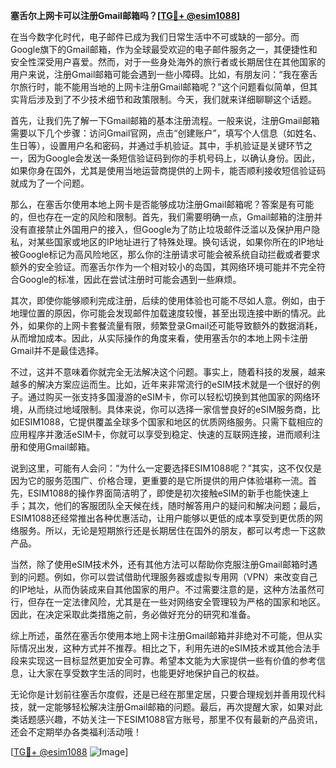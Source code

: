 **塞舌尔上网卡可以注册Gmail邮箱吗？[[TG💪+ @esim1088](https://t.me/s/esim1088)]**

在当今数字化时代，电子邮件已成为我们日常生活中不可或缺的一部分。而Google旗下的Gmail邮箱，作为全球最受欢迎的电子邮件服务之一，其便捷性和安全性深受用户喜爱。然而，对于一些身处海外的旅行者或长期居住在其他国家的用户来说，注册Gmail邮箱可能会遇到一些小障碍。比如，有朋友问：“我在塞舌尔旅行时，能不能用当地的上网卡注册Gmail邮箱呢？”这个问题看似简单，但其实背后涉及到了不少技术细节和政策限制。今天，我们就来详细聊聊这个话题。

首先，让我们先了解一下Gmail邮箱的基本注册流程。一般来说，注册Gmail邮箱需要以下几个步骤：访问Gmail官网，点击“创建账户”，填写个人信息（如姓名、生日等），设置用户名和密码，并通过手机验证。其中，手机验证是关键环节之一，因为Google会发送一条短信验证码到你的手机号码上，以确认身份。因此，如果你身在国外，尤其是使用当地运营商提供的上网卡，能否顺利接收短信验证码就成为了一个问题。

那么，在塞舌尔使用本地上网卡是否能够成功注册Gmail邮箱呢？答案是有可能的，但也存在一定的风险和限制。首先，我们需要明确一点，Gmail邮箱的注册并没有直接禁止外国用户的接入，但Google为了防止垃圾邮件泛滥以及保护用户隐私，对某些国家或地区的IP地址进行了特殊处理。换句话说，如果你所在的IP地址被Google标记为高风险地区，那么你的注册请求可能会被系统自动拦截或者要求额外的安全验证。而塞舌尔作为一个相对较小的岛国，其网络环境可能并不完全符合Google的标准，因此在尝试注册时可能会遇到一些麻烦。

其次，即使你能够顺利完成注册，后续的使用体验也可能不尽如人意。例如，由于地理位置的原因，你可能会发现邮件加载速度较慢，甚至出现连接中断的情况。此外，如果你的上网卡套餐流量有限，频繁登录Gmail还可能导致额外的数据消耗，从而增加成本。因此，从实际操作的角度来看，使用塞舌尔的本地上网卡注册Gmail并不是最佳选择。

不过，这并不意味着你就完全无法解决这个问题。事实上，随着科技的发展，越来越多的解决方案应运而生。比如，近年来非常流行的eSIM技术就是一个很好的例子。通过购买一张支持多国漫游的eSIM卡，你可以轻松切换到其他国家的网络环境，从而绕过地域限制。具体来说，你可以选择一家信誉良好的eSIM服务商，比如ESIM1088，它提供覆盖全球多个国家和地区的优质网络服务。只需下载相应的应用程序并激活eSIM卡，你就可以享受到稳定、快速的互联网连接，进而顺利注册和使用Gmail邮箱。

说到这里，可能有人会问：“为什么一定要选择ESIM1088呢？”其实，这不仅仅是因为它的服务范围广、价格合理，更重要的是它所提供的用户体验堪称一流。首先，ESIM1088的操作界面简洁明了，即使是初次接触eSIM的新手也能快速上手；其次，他们的客服团队全天候在线，随时解答用户的疑问和解决问题；最后，ESIM1088还经常推出各种优惠活动，让用户能够以更低的成本享受到更优质的网络服务。所以，无论是短期旅行还是长期居住在国外的朋友，都可以考虑一下这款产品。

当然，除了使用eSIM技术外，还有其他方法可以帮助你克服注册Gmail邮箱时遇到的问题。例如，你可以尝试借助代理服务器或虚拟专用网（VPN）来改变自己的IP地址，从而伪装成来自其他国家的用户。不过需要注意的是，这种方法虽然可行，但存在一定法律风险，尤其是在一些对网络安全管理较为严格的国家和地区。因此，在决定采取此类措施之前，务必做好充分的研究和准备。

综上所述，虽然在塞舌尔使用本地上网卡注册Gmail邮箱并非绝对不可能，但从实际情况出发，这种方式并不推荐。相比之下，利用先进的eSIM技术或其他合法手段来实现这一目标显然更加安全可靠。希望本文能为大家提供一些有价值的参考信息，让大家在享受数字生活的同时，也能更好地保护自己的权益。

无论你是计划前往塞舌尔度假，还是已经在那里定居，只要合理规划并善用现代科技，就一定能够轻松解决注册Gmail邮箱的问题。最后，再次提醒大家，如果对此类话题感兴趣，不妨关注一下ESIM1088官方账号，那里不仅有最新的产品资讯，还会不定期举办各类福利活动哦！

[[TG💪+ @esim1088](https://t.me/s/esim1088) ![Image](https://i.postimg.cc/4NQfJmqS/Snipaste-2025-05-13-00-14-12.png)]